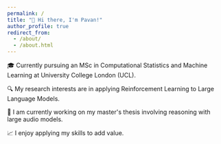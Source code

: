 ```yaml
---
permalink: /
title: "👋 Hi there, I'm Pavan!"
author_profile: true
redirect_from: 
  - /about/
  - /about.html
---
```



🎓 Currently pursuing an MSc in Computational Statistics and Machine Learning at University College London (UCL).

🔍 My research interests are in applying Reinforcement Learning to Large Language Models.

📜 I am currently working on my master's thesis involving reasoning with large audio models.

📈 I enjoy applying my skills to add value.